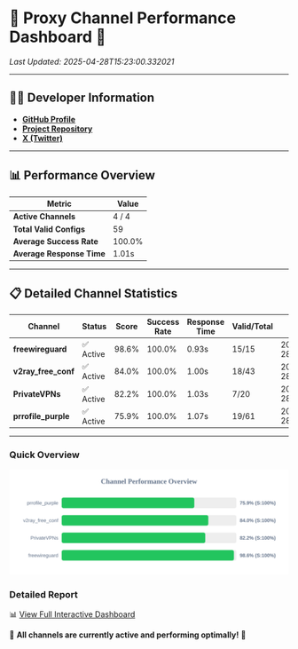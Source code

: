 # 🌟 Proxy Channel Performance Dashboard 🌟

_Last Updated: 2025-04-28T15:23:00.332021_

---

## 👩‍💻 Developer Information

- **[GitHub Profile](https://github.com/4n0nymou3)**  
- **[Project Repository](https://github.com/4n0nymou3/multi-proxy-config-fetcher)**  
- **[X (Twitter)](https://x.com/4n0nymou3)**  

---

## 📊 Performance Overview

| Metric                | Value       |
|-----------------------|-------------|
| **Active Channels**   | 4 / 4       |
| **Total Valid Configs** | 59          |
| **Average Success Rate** | 100.0%      |
| **Average Response Time** | 1.01s       |

---

## 📋 Detailed Channel Statistics

| Channel          | Status     | Score  | Success Rate | Response Time | Valid/Total | Last Success               |
|------------------|------------|--------|--------------|---------------|-------------|----------------------------|
| **freewireguard**  | ✅ Active  | 98.6%  | 100.0% | 0.93s         | 15/15       | 2025-04-28T15:23:00.330300 |
| **v2ray_free_conf**  | ✅ Active  | 84.0%  | 100.0% | 1.00s         | 18/43       | 2025-04-28T15:22:58.311918 |
| **PrivateVPNs**  | ✅ Active  | 82.2%  | 100.0% | 1.03s         | 7/20       | 2025-04-28T15:22:59.374226 |
| **prrofile_purple**  | ✅ Active  | 75.9%  | 100.0% | 1.07s         | 19/61       | 2025-04-28T15:22:57.206735 |

---

### Quick Overview
<div align="center">
  <a href="https://raw.githubusercontent.com/nullluser/NullRepo/refs/heads/main/assets/channel_stats_chart.svg">
    <img src="https://raw.githubusercontent.com/nullluser/NullRepo/refs/heads/main/assets/channel_stats_chart.svg" alt="Source Performance Statistics" width="800">
  </a>
</div>

### Detailed Report
📊 [View Full Interactive Dashboard](https://htmlpreview.github.io/?https://github.com/nullluser/NullRepo/blob/main/assets/performance_report.html)

🎉 **All channels are currently active and performing optimally!** 🎉

